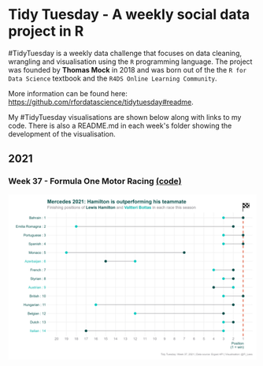 # Tidy Tuesday - A weekly social data project in R

\#TidyTuesday is a weekly data challenge that focuses on data cleaning, wrangling and visualisation using the `R` programming language. The project was founded by **Thomas Mock** in 2018 and was born out of the the `R for Data Science` textbook and the `R4DS Online Learning Community`.

More information can be found here: https://github.com/rfordatascience/tidytuesday#readme.

My #TidyTuesday visualisations are shown below along with links to my code. There is also a README.md in each week's folder showing the development of the visualisation.

## 2021

### Week 37 - Formula One Motor Racing [(code)](https://github.com/fi-lees/tidy_tuesday/blob/master/TT_2021_W37_Formula_1/TT_2021_W37_Formula_1.R)
![/TT_2021_W37_Formula_1/Mercedes_2021.png](TT_2021_W37_Formula_1/Mercedes_2021.png)


